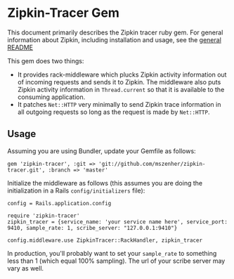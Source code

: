 # Zipkin-Tracer Gem
This document primarily describes the Zipkin tracer ruby gem.  For general information about Zipkin, including installation 
and usage, see the [general README]('../../README.md')

This gem does two things:

* It provides rack-middleware which plucks Zipkin activity information out of incoming requests and sends it to 
Zipkin.  The middleware also puts Zipkin activity information in `Thread.current` so that it is available to the consuming
application.
* It patches `Net::HTTP` very minimally to send Zipkin trace information in all outgoing requests so long as the request is made by `Net::HTTP`.

## Usage
Assuming you are using Bundler, update your Gemfile as follows:
```
gem 'zipkin-tracer', :git => 'git://github.com/mszenher/zipkin-tracer.git', :branch => 'master'
```
Initialize the middleware as follows (this assumes you are doing the initialization in a Rails `config/initializers` file):
```
config = Rails.application.config

require 'zipkin-tracer'
zipkin_tracer = {service_name: 'your service name here', service_port: 9410, sample_rate: 1, scribe_server: "127.0.0.1:9410"}

config.middleware.use ZipkinTracer::RackHandler, zipkin_tracer
```

In production, you'll probably want to set your `sample_rate` to something less than 1 (which equal 100% sampling).  The url of your 
scribe server may vary as well.
